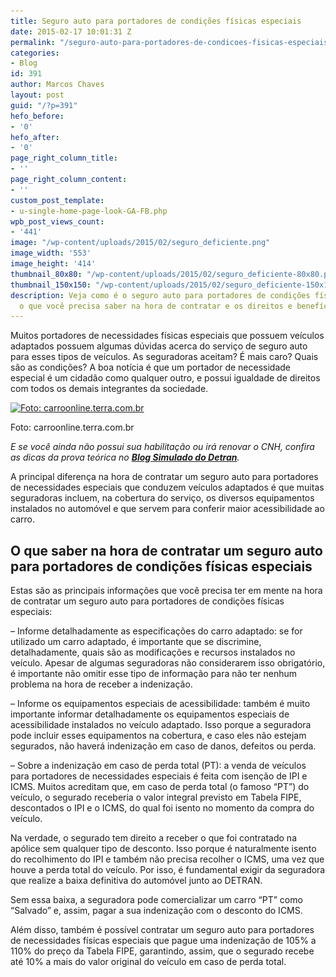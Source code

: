 ```yaml
---
title: Seguro auto para portadores de condições físicas especiais
date: 2015-02-17 10:01:31 Z
permalink: "/seguro-auto-para-portadores-de-condicoes-fisicas-especiais"
categories:
- Blog
id: 391
author: Marcos Chaves
layout: post
guid: "/?p=391"
hefo_before:
- '0'
hefo_after:
- '0'
page_right_column_title:
- ''
page_right_column_content:
- ''
custom_post_template:
- u-single-home-page-look-GA-FB.php
wpb_post_views_count:
- '441'
image: "/wp-content/uploads/2015/02/seguro_deficiente.png"
image_width: '553'
image_height: '414'
thumbnail_80x80: "/wp-content/uploads/2015/02/seguro_deficiente-80x80.png"
thumbnail_150x150: "/wp-content/uploads/2015/02/seguro_deficiente-150x150.png"
description: Veja como é o seguro auto para portadores de condições físicas especiais,
  o que você precisa saber na hora de contratar e os direitos e benefícios.
---
```


Muitos portadores de necessidades físicas especiais que possuem veículos adaptados possuem algumas dúvidas acerca do serviço de seguro auto para esses tipos de veículos. As seguradoras aceitam? É mais caro? Quais são as condições? A boa notícia é que um portador de necessidade especial é um cidadão como qualquer outro, e possui igualdade de direitos com todos os demais integrantes da sociedade.

<div id="attachment_392"  class="wp-caption aligncenter">
  <a href="/wp-content/uploads/2015/02/seguro_deficiente.png"><img style="height: auto; max-width: 79%;" class="size-full wp-image-392" src="/wp-content/uploads/2015/02/seguro_deficiente.png" alt="Foto: carroonline.terra.com.br" width="553" height="414" srcset="/wp-content/uploads/2015/02/seguro_deficiente.png 553w, /wp-content/uploads/2015/02/seguro_deficiente-250x187.png 250w, /wp-content/uploads/2015/02/seguro_deficiente-120x90.png 120w" sizes="(max-width: 553px) 100vw, 553px" /></a>
  
  <p class="wp-caption-text">
    Foto: carroonline.terra.com.br
  </p>
</div>

_E se você ainda não possui sua habilitação ou irá renovar o CNH, confira as dicas da prova teórica no [**Blog Simulado do Detran**](http://detransimulado.blogspot.com.br)._

A principal diferença na hora de contratar um seguro auto para portadores de necessidades especiais que conduzem veículos adaptados é que muitas seguradoras incluem, na cobertura do serviço, os diversos equipamentos instalados no automóvel e que servem para conferir maior acessibilidade ao carro.

## O que saber na hora de contratar um seguro auto para portadores de condições físicas especiais

Estas são as principais informações que você precisa ter em mente na hora de contratar um seguro auto para portadores de condições físicas especiais:

&#8211; Informe detalhadamente as especificações do carro adaptado: se for utilizado um carro adaptado, é importante que se discrimine, detalhadamente, quais são as modificações e recursos instalados no veículo. Apesar de algumas seguradoras não considerarem isso obrigatório, é importante não omitir esse tipo de informação para não ter nenhum problema na hora de receber a indenização.
  
&#8211; Informe os equipamentos especiais de acessibilidade: também é muito importante informar detalhadamente os equipamentos especiais de acessibilidade instalados no veículo adaptado. Isso porque a seguradora pode incluir esses equipamentos na cobertura, e caso eles não estejam segurados, não haverá indenização em caso de danos, defeitos ou perda.
  
&#8211; Sobre a indenização em caso de perda total (PT): a venda de veículos para portadores de necessidades especiais é feita com isenção de IPI e ICMS. Muitos acreditam que, em caso de perda total (o famoso “PT”) do veículo, o segurado receberia o valor integral previsto em Tabela FIPE, descontados o IPI e o ICMS, do qual foi isento no momento da compra do veículo.

Na verdade, o segurado tem direito a receber o que foi contratado na apólice sem qualquer tipo de desconto. Isso porque é naturalmente isento do recolhimento do IPI e também não precisa recolher o ICMS, uma vez que houve a perda total do veículo. Por isso, é fundamental exigir da seguradora que realize a baixa definitiva do automóvel junto ao DETRAN.

Sem essa baixa, a seguradora pode comercializar um carro “PT” como “Salvado” e, assim, pagar a sua indenização com o desconto do ICMS.

Além disso, também é possível contratar um seguro auto para portadores de necessidades físicas especiais que pague uma indenização de 105% a 110% do preço da Tabela FIPE, garantindo, assim, que o segurado recebe até 10% a mais do valor original do veículo em caso de perda total.